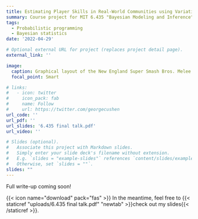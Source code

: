 ```yaml
---
title: Estimating Player Skills in Real-World Communities using Variational Inference
summary: Course project for MIT 6.435 "Bayesian Modeling and Inference". 
tags:
  - Probabilistic programming
  - Bayesian statistics
date: '2022-04-29'

# Optional external URL for project (replaces project detail page).
external_link: ''

image:
  caption: Graphical layout of the New England Super Smash Bros. Melee community based on game data from 2019--2022.
  focal_point: Smart

# links:
#   - icon: twitter
#     icon_pack: fab
#     name: Follow
#     url: https://twitter.com/georgecushen
url_code: ''
url_pdf: ''
url_slides: '6.435 final talk.pdf'
url_video: ''

# Slides (optional).
#   Associate this project with Markdown slides.
#   Simply enter your slide deck's filename without extension.
#   E.g. `slides = "example-slides"` references `content/slides/example-slides.md`.
#   Otherwise, set `slides = ""`.
slides: ""
---
```


Full write-up coming soon! 

{{< icon name="download" pack="fas" >}} In the meantime, feel free to {{< staticref "uploads/6.435 final talk.pdf" "newtab" >}}check out my slides{{< /staticref >}}.
